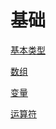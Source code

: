 # 基础

[基本类型](JavaScript_Foundation_Primitive.md)

[数组](JavaScript_Foundation_Array.md)

[变量](/sorted/javascript/javascript_variable.md)

[运算符](/sorted/javascript/JavaScript_Operator.md)


